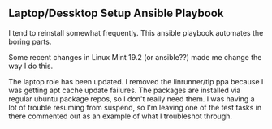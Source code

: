 ## Laptop/Dessktop Setup Ansible Playbook

I tend to reinstall somewhat frequently. This ansible playbook automates the boring parts.


Some recent changes in Linux Mint 19.2 (or ansible??) made me change the way I do this.

The laptop role has been updated. I removed the linrunner/tlp ppa because I was getting apt cache update failures. The packages are installed via regular ubuntu package repos, so I don't really need them. I was having a lot of trouble resuming from suspend, so I'm leaving one of the test tasks in there commented out as an example of what I troubleshot through. 